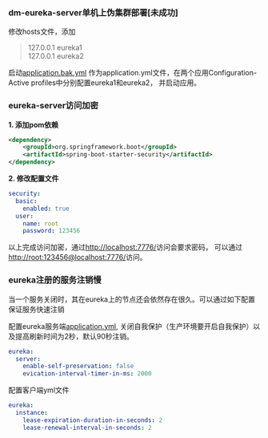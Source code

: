 
### dm-eureka-server单机上伪集群部署[未成功]
修改hosts文件，添加
> 127.0.0.1 eureka1  
> 127.0.0.1 eureka2  

启动[application.bak.yml](./dm-eureka-server/src/main/resources/application.bak.yml)
作为application.yml文件，在两个应用Configuration-Active profiles中分别配置eureka1和eureka2，
并启动应用。

### eureka-server访问加密

**1. 添加pom依赖**
```xml
<dependency>
    <groupId>org.springframework.boot</groupId>
    <artifactId>spring-boot-starter-security</artifactId>
</dependency>
```

**2. 修改配置文件**
```yaml
security:
  basic:
    enabled: true
  user:
    name: root
    password: 123456
```

以上完成访问加密，通过[http://localhost:7776/](http://localhost:7776/)访问会要求密码，
可以通过[http://root:123456@localhost:7776/](http://root:123456@localhost:7776/)访问。

### eureka注册的服务注销慢
当一个服务关闭时，其在eureka上的节点还会依然存在很久。可以通过如下配置保证服务快速注销

配置eureka服务端[application.yml](./src/main/resources/application.yml),
关闭自我保护（生产环境要开启自我保护）以及提高刷新时间为2秒，默认90秒注销。
```yaml
eureka:
  server:
    enable-self-preservation: false
    evication-interval-timer-in-ms: 2000
```

配置客户端yml文件
```yaml
eureka:
  instance: 
    lease-expiration-duration-in-seconds: 2
    lease-renewal-interval-in-seconds: 2
``` 
